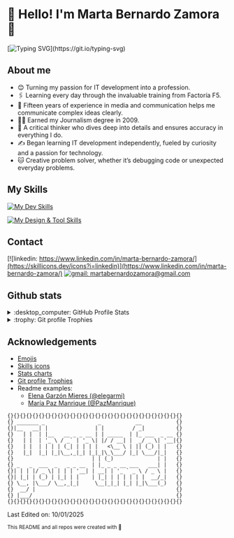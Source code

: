 
# :space_invader: Hello! I'm Marta Bernardo Zamora :space_invader:

[![Typing SVG](https://readme-typing-svg.demolab.com?font=Fira+Code&pause=10&color=7514A9&center=true&width=435&lines=Trying+it+and+Catching+it...+;so+Learning+it!)](https://git.io/typing-svg)

## About me

- :blush: Turning my passion for IT development into a profession.
- :paperclips: Learning every day through the invaluable training from Factoría F5.
- :newspaper: Fifteen years of experience in media and communication helps me communicate complex ideas clearly.
- :woman_teacher: Earned my Journalism degree in 2009.
- :brain: A critical thinker who dives deep into details and ensures accuracy in everything I do.
- :writing_hand: Began learning IT development independently, fueled by curiosity and a passion for technology.
- :cat: Creative problem solver, whether it’s debugging code or unexpected everyday problems.

## My Skills

[![My Dev Skills](https://skillicons.dev/icons?i=js,html,css,jquery,react,py,django,mysql,php,svg)](https://skillicons.dev)

[![My Design & Tool Skills](https://skillicons.dev/icons?i=blender,figma,github,obsidian)](https://skillicons.dev)

## Contact

[![linkedin: https://www.linkedin.com/in/marta-bernardo-zamora/](https://skillicons.dev/icons?i=linkedin)](https://www.linkedin.com/in/marta-bernardo-zamora/)
[![gmail: martabernardozamora@gmail.com](https://skillicons.dev/icons?i=gmail)](mailto:martabernardozamora@gmail.com)

## Github stats

<details>

<summary>:desktop_computer: GitHub Profile Stats</summary>

![profile-details](http://github-profile-summary-cards.vercel.app/api/cards/profile-details?username=MartaBernardoZamora&theme=tokyonight)

![stats](http://github-profile-summary-cards.vercel.app/api/cards/stats?username=MartaBernardoZamora&theme=tokyonight) ![repos-per-language](http://github-profile-summary-cards.vercel.app/api/cards/repos-per-language?username=MartaBernardoZamora&theme=tokyonight)

</details>
<details>

<summary>:trophy: Git profile Trophies</summary>

![git-profile-trophies](https://github-profile-trophy.vercel.app/?username=MartaBernardoZamora&layout=compact&theme=tokyonight)

</details>

## Acknowledgements

- [Emojis](https://github.com/ikatyang/emoji-cheat-sheet)
- [Skills icons](https://github.com/tandpfun/skill-icons)
- [Stats charts](https://github.com/vn7n24fzkq/github-profile-summary-cards)
- [Git profile Trophies](https://github.com/ryo-ma/github-profile-trophy)
- Readme examples:
  - [Elena Garzón Mieres (@elegarmi)](https://github.com/elegarmi)
  - [María Paz Manrique (@PazManrique)](https://github.com/PazManrique)

```batch
{}{}{}{}{}{}{}{}{}{}{}{}{}{}{}{}{}{}{}{}{}{}{}{}{}{}{}{}
{} _______ _                 _           __           {}
{}|__   __| |               | |         / _|          {}
{}   | |  | |__   __ _ _ __ | | _____  | |_ ___  _ __ {}
{}   | |  | '_ \ / _` | '_ \| |/ / __| |  _/ _ \| '__|{}
{}   | |  | | | | (_| | | | |   <\__ \ | || (_) | |   {}
{}   |_|  |_| |_|\__,_|_| |_|_|\_\___/ |_| \___/|_|   {}
{}                         | | (_)              | |   {}
{} _   _  ___  _   _ _ __  | |_ _ _ __ ___   ___| |   {}
{}| | | |/ _ \| | | | '__| | __| | '_ ` _ \ / _ \ |   {}
{}| |_| | (_) | |_| | |    | |_| | | | | | |  __/_|   {}
{} \__, |\___/ \__,_|_|     \__|_|_| |_| |_|\___(_)   {}
{}  __/ |                                             {}
{} |___/                                              {}
{}{}{}{}{}{}{}{}{}{}{}{}{}{}{}{}{}{}{}{}{}{}{}{}{}{}{}{}
```
Last Edited on:
10/01/2025

<sub>This README and all repos were created with :purple_heart:</sub>

